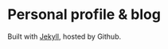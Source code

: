 # Personal profile & blog

Built with [Jekyll](https://github.com/mojombo/jekyll), hosted by Github.